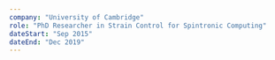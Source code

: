 ```yaml
---
company: "University of Cambridge"
role: "PhD Researcher in Strain Control for Spintronic Computing"
dateStart: "Sep 2015"
dateEnd: "Dec 2019"
---
```



